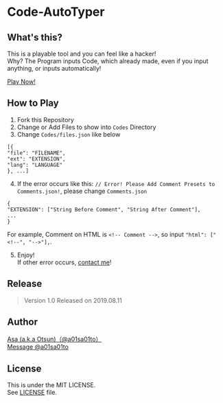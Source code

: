 # Code-AutoTyper

## What's this?

This is a playable tool and you can feel like a hacker!<br>
Why? The Program inputs Code, which already made, even if you input anything, or inputs automatically!

[Play Now!](http://repos.a01sa01to.com/Code-AutoTyper/)

## How to Play

1. Fork this Repository
2. Change or Add Files to show into `Codes` Directory
3. Change `Codes/files.json` like below

  ```files.json:json
  [{
  "file": "FILENAME",
  "ext": "EXTENSION",
  "lang": "LANGUAGE"
  }, ...]
  ```

4. If the error occurs like this: `// Error! Please Add Comment Presets to Comments.json!`, please change `Comments.json`

  ```comments.json:json
  {
  "EXTENSION": ["String Before Comment", "String After Comment"],
  ...
  }
  ```

  For example, Comment on HTML is `<!-- Comment -->`, so input `"html": ["<!--", "-->"],`.

5. Enjoy!<br>
  If other error occurs, [contact me](https://twitter.com/messages/compose?recipient_id=4273512934&ref_src=twsrc%5Etfw)!

## Release

> Version 1.0 Released on 2019.08.11

## Author

[Asa (a.k.a Otsun)（@a01sa01to）](https://twitter.com/a01sa01to)<br>
[Message @a01sa01to](https://twitter.com/messages/compose?recipient_id=4273512934&ref_src=twsrc%5Etfw)

## License

This is under the MIT LICENSE.<br>
See [LICENSE](https://github.com/a01sa01to/Code-AutoTyper/blob/master/LICENSE) file.
